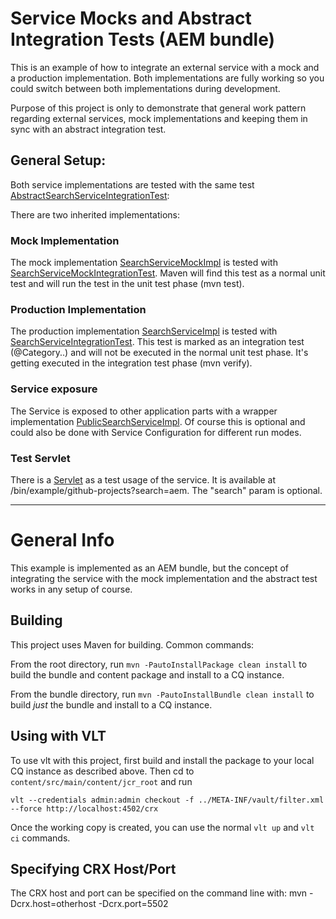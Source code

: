 # Service Mocks and Abstract Integration Tests (AEM bundle)

This is an example of how to integrate an external service with a mock and a production implementation. Both implementations are fully working so you could switch between both implementations during development. 

Purpose of this project is only to demonstrate that general work pattern regarding external services, mock implementations and keeping them in sync with an abstract integration test. 

## General Setup:

Both service implementations are tested with the same test [AbstractSearchServiceIntegrationTest](bundle/src/test/java/df/example/ext/impl/AbstractSearchServiceIntegrationTest.java):

There are two inherited implementations: 

### Mock Implementation

The mock implementation [SearchServiceMockImpl](bundle/src/main/java/df/example/ext/impl/SearchServiceMockImpl.java) is tested with [SearchServiceMockIntegrationTest](bundle/src/test/java/df/example/ext/impl/SearchServiceMockIntegrationTest.java). Maven will find this test as a normal unit test and will run the test in the unit test phase (mvn test).

### Production Implementation

The production implementation [SearchServiceImpl](bundle/src/main/java/df/example/ext/impl/SearchServiceImpl.java) is tested with [SearchServiceIntegrationTest](bundle/src/test/java/df/example/ext/impl/SearchServiceIntegrationTest.java). This test is marked as an integration test (@Category..) and will not be executed in the normal unit test phase. It's getting executed in the integration test phase (mvn verify).

### Service exposure

The Service is exposed to other application parts with a wrapper implementation [PublicSearchServiceImpl](bundle/src/main/java/df/example/ext/impl/PublicSearchServiceImpl.java). Of course this is optional and could also be done with Service Configuration for different run modes. 

### Test Servlet

There is a [Servlet](bundle/src/main/java/df/example/ext/servlets/GithubProjects.java) as a test usage of the service. It is available at /bin/example/github-projects?search=aem. The "search" param is optional.

************

General Info
========
This example is implemented as an AEM bundle, but the concept of integrating the service with the mock implementation and the abstract test works in any setup of course.

Building
--------

This project uses Maven for building. Common commands:

From the root directory, run ``mvn -PautoInstallPackage clean install`` to build the bundle and content package and install to a CQ instance.

From the bundle directory, run ``mvn -PautoInstallBundle clean install`` to build *just* the bundle and install to a CQ instance.

Using with VLT
--------------

To use vlt with this project, first build and install the package to your local CQ instance as described above. Then cd to `content/src/main/content/jcr_root` and run

    vlt --credentials admin:admin checkout -f ../META-INF/vault/filter.xml --force http://localhost:4502/crx

Once the working copy is created, you can use the normal ``vlt up`` and ``vlt ci`` commands.

Specifying CRX Host/Port
------------------------

The CRX host and port can be specified on the command line with:
mvn -Dcrx.host=otherhost -Dcrx.port=5502 <goals>


